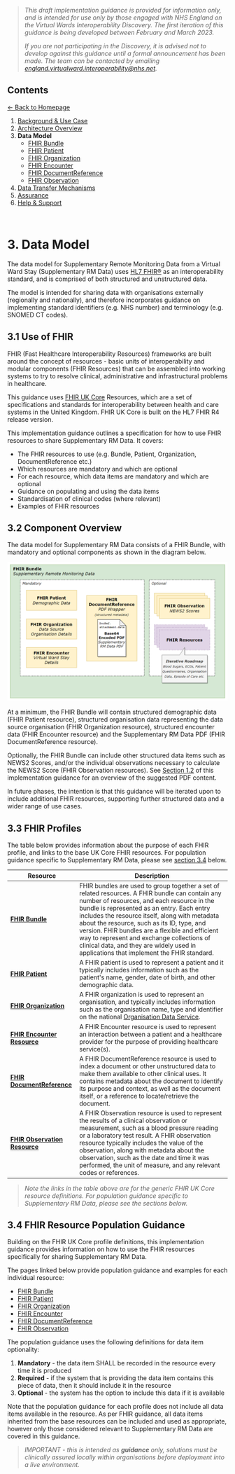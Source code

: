 > *This draft implementation guidance is provided for information only, and is intended for use only by those engaged with NHS England on the Virtual Wards Interoperability Discovery. The first iteration of this guidance is being developed between February and March 2023.* 
>
> *If you are not participating in the Discovery, it is advised not to develop against this guidance until a formal announcement has been made. The team can be contacted by emailing england.virtualward.interoperability@nhs.net.*


## Contents
[&larr; Back to Homepage](/README.md)
1. [Background & Use Case](/1_Background.md)
2. [Architecture Overview](/2_Architecture.md)
3. **Data Model**
    - [FHIR Bundle](/FHIR-Resources-Population-Guidance/FHIR-Bundle.md)
    - [FHIR Patient](/FHIR-Resources-Population-Guidance/FHIR-Patient.md)
    - [FHIR Organization](/FHIR-Resources-Population-Guidance/FHIR-Organization.md)
    - [FHIR Encounter](/FHIR-Resources-Population-Guidance/FHIR-Encounter.md)
    - [FHIR DocumentReference](/FHIR-Resources-Population-Guidance/FHIR-DocumentReference.md)
    - [FHIR Observation](/FHIR-Resources-Population-Guidance/FHIR-Observation.md)
4. [Data Transfer Mechanisms](/4_Data_Transfer_Mechanisms.md)
5. [Assurance](/5_Assurance.md)
6. [Help & Support](/6_Support.md)

<br>

# 3. Data Model

The data model for Supplementary Remote Monitoring Data from a Virtual Ward Stay (Supplementary RM Data) uses [HL7 FHIR®](https://hl7.org/fhir/R4/overview.html) as an interoperability standard, and is comprised of both structured and unstructured data. 

The model is intended for sharing data with organisations externally (regionally and nationally), and therefore incorporates guidance on implementing standard identifiers (e.g. NHS number) and terminology (e.g. SNOMED CT codes).

## 3.1 Use of FHIR 

FHIR (Fast Healthcare Interoperability Resources) frameworks are built around the concept of resources - basic units of interoperability and modular components (FHIR Resources) that can be assembled into working systems to try to resolve clinical, administrative and infrastructural problems in healthcare. 

This guidance uses [FHIR UK Core](https://digital.nhs.uk/services/fhir-uk-core) Resources, which are a set of specifications and standards for interoperability between health and care systems in the United Kingdom. FHIR UK Core is built on the HL7 FHIR R4 release version. 

This implementation guidance outlines a specification for how to use FHIR resources to share Supplementary RM Data. It covers:
 - The FHIR resources to use (e.g. Bundle, Patient, Organization, DocumentReference etc.)
 - Which resources are mandatory and which are optional
 - For each resource, which data items are mandatory and which are optional
 - Guidance on populating and using the data items
 - Standardisation of clinical codes (where relevant)
 - Examples of FHIR resources

## 3.2 Component Overview

The data model for Supplementary RM Data consists of a FHIR Bundle, with mandatory and optional components as shown in the diagram below. 

![image](/Images/FHIR%20Bundle%20v6.png)

At a minimum, the FHIR Bundle will contain structured demographic data (FHIR Patient resource), structured organisation data representing the data source organisation (FHIR Organization resource), structured encounter data (FHIR Encounter resource) and the Supplementary RM Data PDF (FHIR DocumentReference resource).

Optionally, the FHIR Bundle can include other structured data items such as NEWS2 Scores, and/or the individual observations necessary to calculate the NEWS2 Score (FHIR Observation resources). See [Section 1.2](/1_Background.md#12-use-case) of this implementation guidance for an overview of the suggested PDF content. 

In future phases, the intention is that this guidance will be iterated upon to include additional FHIR resources, supporting further structured data and a wider range of use cases.

## 3.3 FHIR Profiles

The table below provides information about the purpose of each FHIR profile, and links to the base UK Core FHIR resources. For population guidance specific to Supplementary RM Data, please see [section 3.4](#34-fhir-resource-population-guidance) below.

|Resource|Description|
|--------|-----------|
|[**FHIR Bundle**](https://simplifier.net/HL7FHIRUKCoreR4/UKCoreBundle/~overview)|FHIR bundles are used to group together a set of related resources. A FHIR bundle can contain any number of resources, and each resource in the bundle is represented as an entry. Each entry includes the resource itself, along with metadata about the resource, such as its ID, type, and version. FHIR bundles are a flexible and efficient way to represent and exchange collections of clinical data, and they are widely used in applications that implement the FHIR standard.|
|[**FHIR Patient**](https://simplifier.net/hl7fhirukcorer4/ukcorepatient)|A FHIR patient is used to represent a patient and it typically includes information such as the patient's name, gender, date of birth, and other demographic data.|
|[**FHIR Organization**](https://simplifier.net/hl7fhirukcorer4/ukcoreorganization)|A FHIR organization is used to represent an organisation, and typically includes information such as the organisation name, type and identifier on the national [Organisation Data Service](https://digital.nhs.uk/services/organisation-data-service/about-the-organisation-data-service).|
|[**FHIR Encounter Resource**](https://simplifier.net/hl7fhirukcorer4/ukcoreencounter)|A FHIR Encounter resource is used to represent an interaction between a patient and a healthcare provider for the purpose of providing healthcare service(s).|
|[**FHIR DocumentReference**](https://simplifier.net/hl7fhirukcorer4/ukcoredocumentreference)|A FHIR DocumentReference resource is used to index a document or other unstructured data to make them available to other clinical uses. It contains metadata about the document to identify its purpose and context, as well as the document itself, or a reference to locate/retrieve the document. |
|[**FHIR Observation Resource**](https://simplifier.net/hl7fhirukcorer4/ukcoreobservation)|A FHIR Observation resource is used to represent the results of a clinical observation or measurement, such as a blood pressure reading or a laboratory test result. A FHIR observation resource typically includes the value of the observation, along with metadata about the observation, such as the date and time it was performed, the unit of measure, and any relevant codes or references.|

> *Note the links in the table above are for the generic FHIR UK Core resource definitions. For population guidance specific to Supplementary RM Data, please see the sections below.*

## 3.4 FHIR Resource Population Guidance

Building on the FHIR UK Core profile definitions, this implementation guidance provides information on how to use the FHIR resources specifically for sharing Supplementary RM Data.

The pages linked below provide population guidance and examples for each individual resource: 

- [FHIR Bundle](/FHIR-Resources-Population-Guidance/FHIR-Bundle.md)
- [FHIR Patient](/FHIR-Resources-Population-Guidance/FHIR-Patient.md)
- [FHIR Organization](/FHIR-Resources-Population-Guidance/FHIR-Organization.md)
- [FHIR Encounter](/FHIR-Resources-Population-Guidance/FHIR-Encounter.md)
- [FHIR DocumentReference](/FHIR-Resources-Population-Guidance/FHIR-DocumentReference.md)
- [FHIR Observation](/FHIR-Resources-Population-Guidance/FHIR-Observation.md)

The population guidance uses the following definitions for data item optionality:

1. **Mandatory** - the data item SHALL be recorded in the resource every time it is produced
2. **Required** - if the system that is providing the data item contains this piece of data, then it should include it in the resource
3. **Optional** - the system has the option to include this data if it is available

Note that the population guidance for each profile does not include all data items available in the resource. As per FHIR guidance, all data items inherited from the base resources can be included and used as appropriate, however only those considered relevant to Supplementary RM Data are covered in this guidance.

> *IMPORTANT - this is intended as **guidance** only, solutions must be clinically assured locally within organisations before deployment into a live environment.*
